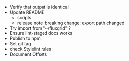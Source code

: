 - Verify that output is identical
- Update README
  - scripts
  - release note, breaking change: export path changed
- Try import from "~/fluxgrid" ?
- Ensure lint-staged docs works
- Publish to npm
- Set git tag
- check Stylelint rules
- Document Offsets

